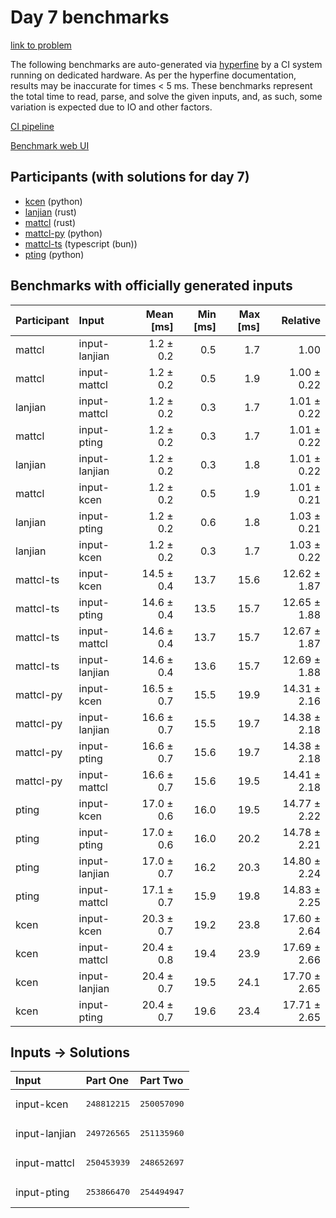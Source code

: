 # Day 7 benchmarks

[link to problem](https://adventofcode.com/2023/day/7)

The following benchmarks are auto-generated via
[hyperfine](https://github.com/sharkdp/hyperfine) by a CI system running on
dedicated hardware. As per the hyperfine documentation, results may be
inaccurate for times < 5 ms. These benchmarks represent the total time to read,
parse, and solve the given inputs, and, as such, some variation is expected due
to IO and other factors.

[CI pipeline](http://ci.papercode.net:8080/teams/main/pipelines/aoc2023)

[Benchmark web UI](https://aoc.ancalagon.black)


## Participants (with solutions for day 7)

- [kcen](https://github.com/kcen/aoc2023) (python)
- [lanjian](https://github.com/lanjian/aoc-2023) (rust)
- [mattcl](https://github.com/mattcl/aoc2023) (rust)
- [mattcl-py](https://github.com/mattcl/aoc2023-py) (python)
- [mattcl-ts](https://github.com/mattcl/aoc2023-js) (typescript (bun))
- [pting](https://github.com/pting/aoc2023) (python)


## Benchmarks with officially generated inputs

| Participant | Input | Mean [ms] | Min [ms] | Max [ms] | Relative |
|:---|:---|---:|---:|---:|---:|
| mattcl | input-lanjian | 1.2 ± 0.2 | 0.5 | 1.7 | 1.00 |
| mattcl | input-mattcl | 1.2 ± 0.2 | 0.5 | 1.9 | 1.00 ± 0.22 |
| lanjian | input-mattcl | 1.2 ± 0.2 | 0.3 | 1.7 | 1.01 ± 0.22 |
| mattcl | input-pting | 1.2 ± 0.2 | 0.3 | 1.7 | 1.01 ± 0.22 |
| lanjian | input-lanjian | 1.2 ± 0.2 | 0.3 | 1.8 | 1.01 ± 0.22 |
| mattcl | input-kcen | 1.2 ± 0.2 | 0.5 | 1.9 | 1.01 ± 0.21 |
| lanjian | input-pting | 1.2 ± 0.2 | 0.6 | 1.8 | 1.03 ± 0.21 |
| lanjian | input-kcen | 1.2 ± 0.2 | 0.3 | 1.7 | 1.03 ± 0.22 |
| mattcl-ts | input-kcen | 14.5 ± 0.4 | 13.7 | 15.6 | 12.62 ± 1.87 |
| mattcl-ts | input-pting | 14.6 ± 0.4 | 13.5 | 15.7 | 12.65 ± 1.88 |
| mattcl-ts | input-mattcl | 14.6 ± 0.4 | 13.7 | 15.7 | 12.67 ± 1.87 |
| mattcl-ts | input-lanjian | 14.6 ± 0.4 | 13.6 | 15.7 | 12.69 ± 1.88 |
| mattcl-py | input-kcen | 16.5 ± 0.7 | 15.5 | 19.9 | 14.31 ± 2.16 |
| mattcl-py | input-lanjian | 16.6 ± 0.7 | 15.5 | 19.7 | 14.38 ± 2.18 |
| mattcl-py | input-pting | 16.6 ± 0.7 | 15.6 | 19.7 | 14.38 ± 2.18 |
| mattcl-py | input-mattcl | 16.6 ± 0.7 | 15.6 | 19.5 | 14.41 ± 2.18 |
| pting | input-kcen | 17.0 ± 0.6 | 16.0 | 19.5 | 14.77 ± 2.22 |
| pting | input-pting | 17.0 ± 0.6 | 16.0 | 20.2 | 14.78 ± 2.21 |
| pting | input-lanjian | 17.0 ± 0.7 | 16.2 | 20.3 | 14.80 ± 2.24 |
| pting | input-mattcl | 17.1 ± 0.7 | 15.9 | 19.8 | 14.83 ± 2.25 |
| kcen | input-kcen | 20.3 ± 0.7 | 19.2 | 23.8 | 17.60 ± 2.64 |
| kcen | input-mattcl | 20.4 ± 0.8 | 19.4 | 23.9 | 17.69 ± 2.66 |
| kcen | input-lanjian | 20.4 ± 0.7 | 19.5 | 24.1 | 17.70 ± 2.65 |
| kcen | input-pting | 20.4 ± 0.7 | 19.6 | 23.4 | 17.71 ± 2.65 |


## Inputs -> Solutions

| Input | Part One | Part Two |
|:---|:---|:---|
|input-kcen|<pre>248812215</pre>|<pre>250057090</pre>|
|input-lanjian|<pre>249726565</pre>|<pre>251135960</pre>|
|input-mattcl|<pre>250453939</pre>|<pre>248652697</pre>|
|input-pting|<pre>253866470</pre>|<pre>254494947</pre>|
